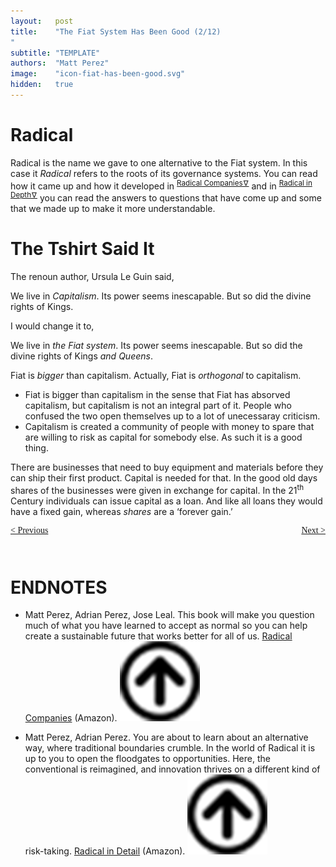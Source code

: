 ```yaml
---
layout:   post
title:    "The Fiat System Has Been Good (2/12)
"
subtitle: "TEMPLATE"
authors:  "Matt Perez"
image:    "icon-fiat-has-been-good.svg"
hidden:   true
---
```


<div style="display:none; ">
 <p>Time for an alternative.</p>
</div>

<h1>Radical</h1>
 <p>Radical is the name we gave to one alternative to the Fiat system. In this case it <em>Radical</em> refers to the roots of its governance systems. You can read how it came up and how it developed in <sup id="bm01"><a href="#en01"> Radical Companies&hairsp;&nabla;&hairsp;</a></sup> and in <sup id="bm02"><a href="#en02"> Radical in Depth&hairsp;&nabla;&hairsp;</a></sup> you can read the answers to questions that have come up and some that we made up to make it more understandable.</p>

<h1>The Tshirt Said It</h1>
 <p>The renoun author, Ursula Le Guin said,</p>
  <div class="_citation">
   <p>We live in <em>Capitalism</em>. Its power seems inescapable. But so did the divine rights of Kings.</p>
  </div>
 <p>I would change it to,</p>
  <div class="_citation">
   <p>We live in <em>the Fiat system</em>. Its power seems inescapable. But so did the divine rights of Kings <em>and Queens</em>.</p>
  </div>
  <p>Fiat is <em>bigger</em> than capitalism. Actually, Fiat is <em>orthogonal</em> to capitalism.</p>
   <ul>
    <li>Fiat is bigger than capitalism in the sense that Fiat has absorved capitalism, but capitalism is not an integral part of it. People who confused the two open themselves up to a lot of unecessaray criticism.</li>
    <li>Capitalism is created a community of people with money to spare that are willing to risk as capital for somebody else. As such it is a good thing.</li>
   </ul>
   <p>There are businesses that need to buy equipment and materials before they can ship their first product. Capital is needed for that. In the good old days shares of the businesses were given in exchange for capital. In the 21<sup>th</sup> Century individuals can issue capital as a loan. And like all loans they would have a fixed gain, whereas <em>shares</em> are a &lsquo;forever gain.&rsquo;</p>

<div style="margin-bottom:1in; font-family: American Typewriter, serif; ">
 <span style="float:left; ">
  <a href="https://radicalcompanies.com/2024/11/28/the-fiat-system-has-been-good">&lt; Previous</a>
 </span>
 <span style="float:right; ">
  <a href="https://radicalcompanies.com/2024/12/03/the-fiat-system-has-been-good">Next &gt;</a>
 </span>
</div>

<h1 class="_section">ENDNOTES</h1>
 <ul>
  <li id="en01">
   <p class="_list-item">
    Matt Perez, Adrian Perez, Jose Leal.
    This book will make you question much of what you have learned to accept as normal so you can help create a sustainable future that works better for all of us.
    <a href="https://www.amazon.com/dp/B0CW1HV3SK" target='_blank'>Radical Companies</a> (Amazon).
    <a class="_uparrow" href="#bm01"><img src="/assets/img/arrow-up-icon.png"></a>
   </p>
  </li>
  <li id="en02">
   <p class="_list-item">
    Matt Perez, Adrian Perez.
    You are about to learn about an alternative way, where traditional boundaries crumble. In the world of Radical it is up to you to open the floodgates to opportunities. Here, the conventional is reimagined, and innovation thrives on a different kind of risk-taking.
    <a href="https://www.amazon.com/dp/B0CN3X7J93" target='_blank'>Radical in Detail</a> (Amazon).
    <a class="_uparrow" href="#bm02"><img src="/assets/img/arrow-up-icon.png"></a>
   </p>
  </li>
 </ul>

























